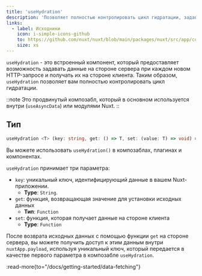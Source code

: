 ```yaml
---
title: 'useHydration'
description: 'Позволяет полностью контролировать цикл гидратации, задавать и получать данные с сервера.'
links:
  - label: Исходники
    icon: i-simple-icons-github
    to: https://github.com/nuxt/nuxt/blob/main/packages/nuxt/src/app/composables/hydrate.ts
    size: xs
---
```


`useHydration` - это встроенный компонент, который предоставляет возможность задавать данные на стороне сервера при каждом новом HTTP-запросе и получать их на стороне клиента. Таким образом, `useHydration` позволяет вам полностью контролировать цикл гидратации.

::note
Это продвинутый композабл, который в основном используется внутри (`useAsyncData`) или модулями Nuxt.
::

## Тип

```ts [signature]
useHydration <T> (key: string, get: () => T, set: (value: T) => void) => {}
```

Вы можете использовать `useHydration()` в композаблах, плагинах и компонентах.

`useHydration` принимает три параметра:

- `key`: уникальный ключ, идентифицирующий данные в вашем Nuxt-приложении.
  - **Type**: `String`.
- `get`: функция, возвращающая значение для установки исходных данных
  - **Тип**: `Function`
- `set`: функция, которая получает данные на стороне клиента
  - **Type**: `Function`

После возврата исходных данных с помощью функции `get` на стороне сервера, вы можете получить доступ к этим данным внутри `nuxtApp.payload`, используя уникальный ключ, который передается в качестве первого параметра в композабле `useHydration`.

:read-more{to="/docs/getting-started/data-fetching"}
